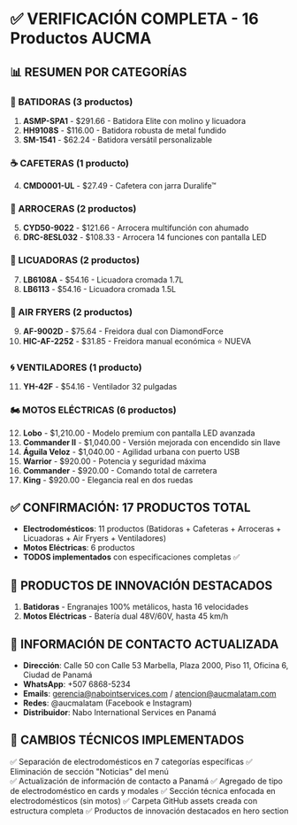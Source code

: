 # ✅ VERIFICACIÓN COMPLETA - 16 Productos AUCMA

## 📊 RESUMEN POR CATEGORÍAS

### 🥄 BATIDORAS (3 productos)
1. **ASMP-SPA1** - $291.66 - Batidora Elite con molino y licuadora
2. **HH9108S** - $116.00 - Batidora robusta de metal fundido  
3. **SM-1541** - $62.24 - Batidora versátil personalizable

### ☕ CAFETERAS (1 producto)
4. **CMD0001-UL** - $27.49 - Cafetera con jarra Duralife™

### 🍚 ARROCERAS (2 productos)
5. **CYD50-9022** - $121.66 - Arrocera multifunción con ahumado
6. **DRC-8ESL032** - $108.33 - Arrocera 14 funciones con pantalla LED

### 🥤 LICUADORAS (2 productos)
7. **LB6108A** - $54.16 - Licuadora cromada 1.7L
8. **LB6113** - $54.16 - Licuadora cromada 1.5L

### 🍟 AIR FRYERS (2 productos)
9. **AF-9002D** - $75.64 - Freidora dual con DiamondForce
10. **HIC-AF-2252** - $31.85 - Freidora manual económica ⭐ NUEVA

### 🌀 VENTILADORES (1 producto)
11. **YH-42F** - $54.16 - Ventilador 32 pulgadas

### 🏍️ MOTOS ELÉCTRICAS (6 productos)
12. **Lobo** - $1,210.00 - Modelo premium con pantalla LED avanzada
13. **Commander II** - $1,040.00 - Versión mejorada con encendido sin llave
14. **Águila Veloz** - $1,040.00 - Agilidad urbana con puerto USB
15. **Warrior** - $920.00 - Potencia y seguridad máxima
16. **Commander** - $920.00 - Comando total de carretera
17. **King** - $920.00 - Elegancia real en dos ruedas

## ✅ CONFIRMACIÓN: 17 PRODUCTOS TOTAL
- **Electrodomésticos**: 11 productos (Batidoras + Cafeteras + Arroceras + Licuadoras + Air Fryers + Ventiladores)
- **Motos Eléctricas**: 6 productos
- **TODOS implementados** con especificaciones completas ✅

## 🎯 PRODUCTOS DE INNOVACIÓN DESTACADOS
1. **Batidoras** - Engranajes 100% metálicos, hasta 16 velocidades
2. **Motos Eléctricas** - Batería dual 48V/60V, hasta 45 km/h

## 📍 INFORMACIÓN DE CONTACTO ACTUALIZADA
- **Dirección**: Calle 50 con Calle 53 Marbella, Plaza 2000, Piso 11, Oficina 6, Ciudad de Panamá
- **WhatsApp**: +507 6868-5234
- **Emails**: gerencia@nabointservices.com / atencion@aucmalatam.com
- **Redes**: @aucmalatam (Facebook e Instagram)
- **Distribuidor**: Nabo International Services en Panamá

## 🔧 CAMBIOS TÉCNICOS IMPLEMENTADOS
✅ Separación de electrodomésticos en 7 categorías específicas
✅ Eliminación de sección "Noticias" del menú  
✅ Actualización de información de contacto a Panamá
✅ Agregado de tipo de electrodoméstico en cards y modales
✅ Sección técnica enfocada en electrodomésticos (sin motos)
✅ Carpeta GitHub assets creada con estructura completa
✅ Productos de innovación destacados en hero section